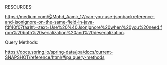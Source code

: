 RESOURCES:

https://medium.com/@Mohd_Aamir_17/can-you-use-jsonbackreference-and-jsonignore-on-the-same-field-in-java-fdf40f07faa1#:~:text=Use%20%40JsonIgnore%20when%20you%20need,from%20both%20serialization%20and%20deserialization.


Query Methods:

https://docs.spring.io/spring-data/jpa/docs/current-SNAPSHOT/reference/html/#jpa.query-methods